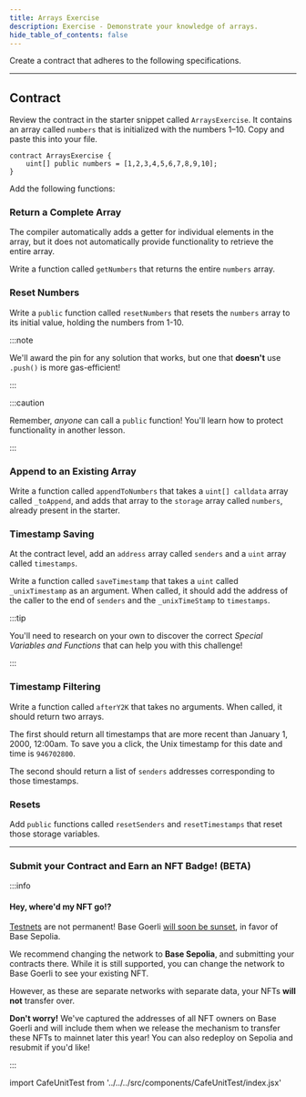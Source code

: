 ```yaml
---
title: Arrays Exercise
description: Exercise - Demonstrate your knowledge of arrays.
hide_table_of_contents: false
---
```


Create a contract that adheres to the following specifications.

---

## Contract

Review the contract in the starter snippet called `ArraysExercise`. It contains an array called `numbers` that is initialized with the numbers 1–10. Copy and paste this into your file.

```solidity
contract ArraysExercise {
    uint[] public numbers = [1,2,3,4,5,6,7,8,9,10];
}
```

Add the following functions:

### Return a Complete Array

The compiler automatically adds a getter for individual elements in the array, but it does not automatically provide functionality to retrieve the entire array.

Write a function called `getNumbers` that returns the entire `numbers` array.

### Reset Numbers

Write a `public` function called `resetNumbers` that resets the `numbers` array to its initial value, holding the numbers from 1-10.

:::note

We'll award the pin for any solution that works, but one that **doesn't** use `.push()` is more gas-efficient!

:::

:::caution

Remember, _anyone_ can call a `public` function! You'll learn how to protect functionality in another lesson.

:::

### Append to an Existing Array

Write a function called `appendToNumbers` that takes a `uint[] calldata` array called `_toAppend`, and adds that array to the `storage` array called `numbers`, already present in the starter.

### Timestamp Saving

At the contract level, add an `address` array called `senders` and a `uint` array called `timestamps`.

Write a function called `saveTimestamp` that takes a `uint` called `_unixTimestamp` as an argument. When called, it should add the address of the caller to the end of `senders` and the `_unixTimeStamp` to `timestamps`.

:::tip

You'll need to research on your own to discover the correct _Special Variables and Functions_ that can help you with this challenge!

:::

### Timestamp Filtering

Write a function called `afterY2K` that takes no arguments. When called, it should return two arrays.

The first should return all timestamps that are more recent than January 1, 2000, 12:00am. To save you a click, the Unix timestamp for this date and time is `946702800`.

The second should return a list of `senders` addresses corresponding to those timestamps.

### Resets

Add `public` functions called `resetSenders` and `resetTimestamps` that reset those storage variables.

---

### Submit your Contract and Earn an NFT Badge! (BETA)

:::info

#### Hey, where'd my NFT go!?

[Testnets](../deployment-to-testnet/test-networks) are not permanent! Base Goerli [will soon be sunset](https://base.mirror.xyz/kkz1-KFdUwl0n23PdyBRtnFewvO48_m-fZNzPMJehM4), in favor of Base Sepolia.

We recommend changing the network to **Base Sepolia**, and submitting your contracts there. While it is still supported, you can change the network to Base Goerli to see your existing NFT.

However, as these are separate networks with separate data, your NFTs **will not** transfer over.

**Don't worry!** We've captured the addresses of all NFT owners on Base Goerli and will include them when we release the mechanism to transfer these NFTs to mainnet later this year! You can also redeploy on Sepolia and resubmit if you'd like!

:::

import CafeUnitTest from '../../../src/components/CafeUnitTest/index.jsx'

<CafeUnitTest nftNum={4}/>
